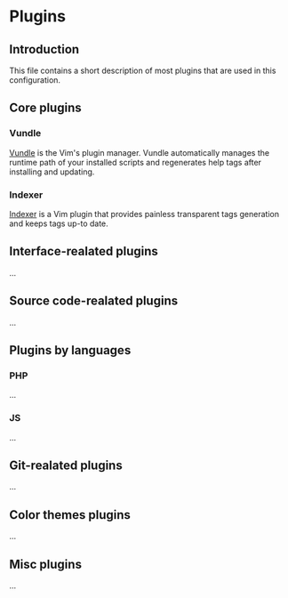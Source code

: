 # Plugins


## Introduction

This file contains a short description of most plugins that are used in this
configuration.


## Core plugins

### Vundle

[Vundle](https://github.com/vundlevim/vundle.vim) is the Vim's plugin manager.
Vundle automatically manages the runtime path of your installed scripts and
regenerates help tags after installing and updating.

### Indexer

[Indexer](https://github.com/vim-scripts/indexer.tar.gz) is a Vim plugin that
provides painless transparent tags generation and keeps tags up-to date.


## Interface-realated plugins

...


## Source code-realated plugins

...


## Plugins by languages 

### PHP 

...

### JS 

...


## Git-realated plugins

...


## Color themes plugins

...


## Misc plugins

...

